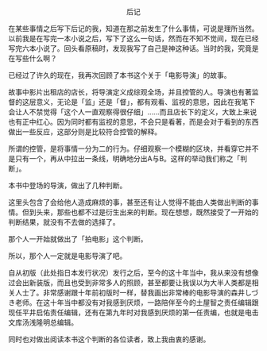 <p align="center">后记</p>

在某些事情之后写下后记的我，知道在那之前发生了什么事情，可说是理所当然。以前我是在写完一本小说之后，写下了这么一句话，然而在不知不觉间，现在已经写完六本小说了。回头看原稿时，发现我写了自己是神这种话。当时的我，究竟是在写些什么啊？

已经过了许久的现在，我再次回顾了本书这个关于「电影导演」的故事。

故事中影片出租店的店长，将导演定义成综观全场，并且控管的人。导演也有著监督的这层意义，无论是「监」还是「督」，都有观看、监视的意思，因此在我笔下会让人不禁觉得「这个人一直观察得很仔细」……而且店长下的定义，大致上来说也有正中红心。因为同时都有监视的意思，不会只是看著，而是会对于看到的东西做出一些反应，这部分则是比较符合控管的解释。

所谓的控管，是将事情一分为二的行为。仔细观察一个模糊的区块，并看穿它并不是只有一个，再从中拉出一条线，明确地分出A与B。这样的举动我们称之「判断」。

本书中登场的导演，做出了几种判断。

这里头包含了会给他人造成麻烦的事，甚至还有让人觉得不能由人类做出判断的事情。但到头来，那些也都不过是衍生出来的判断。现在想想，既然接受了一开始的判断结果，就没有不去做的选择了。

那个人一开始就做出了「拍电影」这个判断。

所以，那个人一定就是电影导演了吧。

自从初版（此处指日本发行状况）发行之后，至今的这十年当中，我从来没有想像过会出新装版，而且也受到非常多人的照顾，甚至都要让我误以为大半人类都是相关人士了。非常感谢跟十年前初版时一样，替我画出非常棒的电影导演的森井しづき老师。在这十年当中都没有对我感到厌烦，一路陪伴至今的土屋智之责任编辑跟现任平井启佑责任编辑，还有在第九年时对我感到厌烦的第一任责编，也就是电击文库汤浅隆明总编辑。

同时也对做出阅读本书这个判断的各位读者，致上我由衷的感谢。

